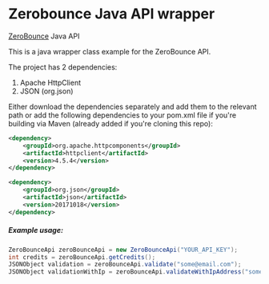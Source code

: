 Zerobounce Java API wrapper
=====================

[ZeroBounce](https://www.zerobounce.net>) Java API


This is a java wrapper class example for the ZeroBounce API.

The project has 2 dependencies:
1) Apache HttpClient
2) JSON (org.json)

Either download the dependencies separately and add them to
the relevant path or add the following dependencies to your
pom.xml file if you're building via Maven (already added if you're cloning this repo):

```xml
<dependency>
    <groupId>org.apache.httpcomponents</groupId>
    <artifactId>httpclient</artifactId>
    <version>4.5.4</version>
</dependency>

<dependency>
    <groupId>org.json</groupId>
    <artifactId>json</artifactId>
    <version>20171018</version>
</dependency>
```

##### Example usage:

```java
ZeroBounceApi zeroBounceApi = new ZeroBounceApi("YOUR_API_KEY");
int credits = zeroBounceApi.getCredits();
JSONObject validation = zeroBounceApi.validate("some@email.com");
JSONObject validationWithIp = zeroBounceApi.validateWithIpAddress("some@email.com", "some.ip.address");
```
